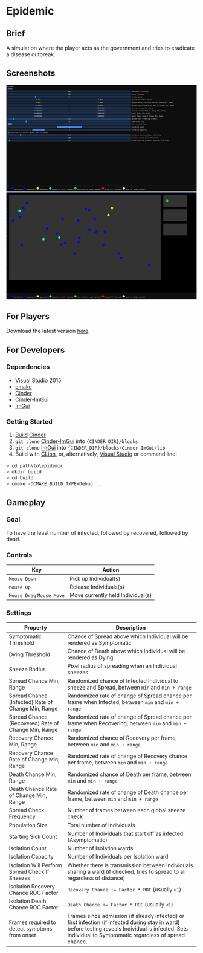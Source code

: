 # Epidemic

## Brief

A simulation where the player acts as the government and tries to eradicate a disease outbreak.

## Screenshots

![menu](res/menu.JPG) ![game](res/game.JPG)

## For Players

Download the latest version [here](https://github.com/uiuc-fa20-cs126/final-project-toffeegryphon/releases).

## For Developers

### Dependencies

- [Visual Studio 2015](https://my.visualstudio.com/Downloads?q=visual%20studio%202015&wt.mc_id=o%7Emsft%7Evscom%7Eolder-downloads)
- [cmake](https://cmake.org/)
- [Cinder](https://www.libcinder.org/docs/index.html)
- [Cinder-ImGui](https://github.com/simongeilfus/Cinder-ImGui)
- [ImGui](https://github.com/ocornut/imgui)

### Getting Started

1. [Build](https://www.libcinder.org/docs/guides/cmake/cmake.html#building-libcinder-with-cmake) [Cinder](https://www.libcinder.org/docs/index.html)
2. `git clone` [Cinder-ImGui](https://github.com/simongeilfus/Cinder-ImGui) into `{CINDER_DIR}/blocks`
3. `git clone` [ImGui](https://github.com/ocornut/imgui) into `{CINDER_DIR}/blocks/Cinder-ImGui/lib`
4. Build with [CLion](https://www.jetbrains.com/help/clion/quick-cmake-tutorial.html), or,
   alternatively, [Visual Studio](https://docs.microsoft.com/en-us/cpp/build/cmake-projects-in-visual-studio?view=msvc-140)
   or command line:

``` console
> cd path\to\epidemic
> mkdir build
> cd build
> cmake -DCMAKE_BUILD_TYPE=Debug ..
```

## Gameplay

### Goal

To have the least number of infected, followed by recovered, followed by dead.

### Controls

|Key|Action|
|---|---|
|`Mouse Down`|Pick up Individual(s)|
|`Mouse Up`|Release Individuals(s)|
|`Mouse Drag` `Mouse Move`|Move currently held Individual(s)|

### Settings

|Property|Description|
|---|---|
|Symptomatic Threshold|Chance of Spread above which Individual will be rendered as Symptomatic
|Dying Threshold|Chance of Death above which Individual will be rendered as Dying
|Sneeze Radius|Pixel radius of spreading when an Individual sneezes
|Spread Chance Min, Range|Randomized chance of Infected Individual to sneeze and Spread, between `min` and `min + range`
|Spread Chance (Infected) Rate of Change Min, Range|Randomized rate of change of Spread chance per frame when Infected, between `min` and `min + range`
|Spread Chance (Recovered) Rate of Change Min, Range|Randomized rate of change of Spread chance per frame when Recovering, between `min` and `min + range`
|Recovery Chance Min, Range|Randomized chance of Recovery per frame, between `min` and `min + range`
|Recovery Chance Rate of Change Min, Range|Randomized rate of change of Recovery chance per frame, between `min` and `min + range`
|Death Chance Min, Range|Randomized chance of Death per frame, between `min` and `min + range`
|Death Chance Rate of Change Min, Range|Randomized rate of change of Death chance per frame, between `min` and `min + range`
|Spread Check Frequency|Number of frames between each global sneeze check
|Population Size|Total number of Individuals
|Starting Sick Count|Number of Individuals that start off as infected (Asymptomatic)
|Isolation Count|Number of Isolation wards
|Isolation Capacity|Number of Individuals per Isolation ward
|Isolation Will Perform Spread Check If Sneezes|Whether there is transmission between Individuals sharing a ward (if checked, tries to spread to all regardless of distance)
|Isolation Recovery Chance ROC Factor|`Recovery Chance += Factor * ROC` (usually `>1`)
|Isolation Death Chance ROC Factor|`Death Chance += Factor * ROC` (usually `<1`)
|Frames required to detect symptoms from onset|Frames since admission (if already infected) or first infection (if infected during stay in ward) before testing reveals Individual is infected. Sets Individual to Symptomatic regardless of spread chance.
